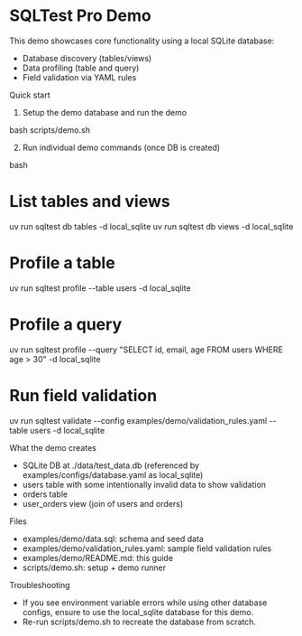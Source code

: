 # SQLTest Pro Demo

This demo showcases core functionality using a local SQLite database:
- Database discovery (tables/views)
- Data profiling (table and query)
- Field validation via YAML rules

Quick start

1) Setup the demo database and run the demo

bash
scripts/demo.sh

2) Run individual demo commands (once DB is created)

bash
# List tables and views
uv run sqltest db tables -d local_sqlite
uv run sqltest db views -d local_sqlite

# Profile a table
uv run sqltest profile --table users -d local_sqlite

# Profile a query
uv run sqltest profile --query "SELECT id, email, age FROM users WHERE age > 30" -d local_sqlite

# Run field validation
uv run sqltest validate --config examples/demo/validation_rules.yaml --table users -d local_sqlite

What the demo creates

- SQLite DB at ./data/test_data.db (referenced by examples/configs/database.yaml as local_sqlite)
- users table with some intentionally invalid data to show validation
- orders table
- user_orders view (join of users and orders)

Files

- examples/demo/data.sql: schema and seed data
- examples/demo/validation_rules.yaml: sample field validation rules
- examples/demo/README.md: this guide
- scripts/demo.sh: setup + demo runner

Troubleshooting

- If you see environment variable errors while using other database configs, ensure to use the local_sqlite database for this demo.
- Re-run scripts/demo.sh to recreate the database from scratch.

